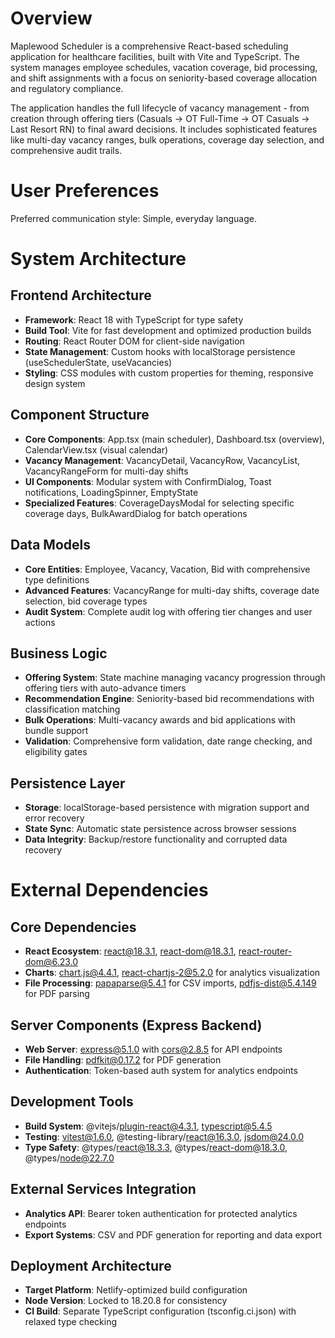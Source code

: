# Overview

Maplewood Scheduler is a comprehensive React-based scheduling application for healthcare facilities, built with Vite and TypeScript. The system manages employee schedules, vacation coverage, bid processing, and shift assignments with a focus on seniority-based coverage allocation and regulatory compliance.

The application handles the full lifecycle of vacancy management - from creation through offering tiers (Casuals → OT Full-Time → OT Casuals → Last Resort RN) to final award decisions. It includes sophisticated features like multi-day vacancy ranges, bulk operations, coverage day selection, and comprehensive audit trails.

# User Preferences

Preferred communication style: Simple, everyday language.

# System Architecture

## Frontend Architecture
- **Framework**: React 18 with TypeScript for type safety
- **Build Tool**: Vite for fast development and optimized production builds
- **Routing**: React Router DOM for client-side navigation
- **State Management**: Custom hooks with localStorage persistence (useSchedulerState, useVacancies)
- **Styling**: CSS modules with custom properties for theming, responsive design system

## Component Structure
- **Core Components**: App.tsx (main scheduler), Dashboard.tsx (overview), CalendarView.tsx (visual calendar)
- **Vacancy Management**: VacancyDetail, VacancyRow, VacancyList, VacancyRangeForm for multi-day shifts
- **UI Components**: Modular system with ConfirmDialog, Toast notifications, LoadingSpinner, EmptyState
- **Specialized Features**: CoverageDaysModal for selecting specific coverage days, BulkAwardDialog for batch operations

## Data Models
- **Core Entities**: Employee, Vacancy, Vacation, Bid with comprehensive type definitions
- **Advanced Features**: VacancyRange for multi-day shifts, coverage date selection, bid coverage types
- **Audit System**: Complete audit log with offering tier changes and user actions

## Business Logic
- **Offering System**: State machine managing vacancy progression through offering tiers with auto-advance timers
- **Recommendation Engine**: Seniority-based bid recommendations with classification matching
- **Bulk Operations**: Multi-vacancy awards and bid applications with bundle support
- **Validation**: Comprehensive form validation, date range checking, and eligibility gates

## Persistence Layer
- **Storage**: localStorage-based persistence with migration support and error recovery
- **State Sync**: Automatic state persistence across browser sessions
- **Data Integrity**: Backup/restore functionality and corrupted data recovery

# External Dependencies

## Core Dependencies
- **React Ecosystem**: react@18.3.1, react-dom@18.3.1, react-router-dom@6.23.0
- **Charts**: chart.js@4.4.1, react-chartjs-2@5.2.0 for analytics visualization
- **File Processing**: papaparse@5.4.1 for CSV imports, pdfjs-dist@5.4.149 for PDF parsing

## Server Components (Express Backend)
- **Web Server**: express@5.1.0 with cors@2.8.5 for API endpoints
- **File Handling**: pdfkit@0.17.2 for PDF generation
- **Authentication**: Token-based auth system for analytics endpoints

## Development Tools
- **Build System**: @vitejs/plugin-react@4.3.1, typescript@5.4.5
- **Testing**: vitest@1.6.0, @testing-library/react@16.3.0, jsdom@24.0.0
- **Type Safety**: @types/react@18.3.3, @types/react-dom@18.3.0, @types/node@22.7.0

## External Services Integration
- **Analytics API**: Bearer token authentication for protected analytics endpoints
- **Export Systems**: CSV and PDF generation for reporting and data export

## Deployment Architecture
- **Target Platform**: Netlify-optimized build configuration
- **Node Version**: Locked to 18.20.8 for consistency
- **CI Build**: Separate TypeScript configuration (tsconfig.ci.json) with relaxed type checking
